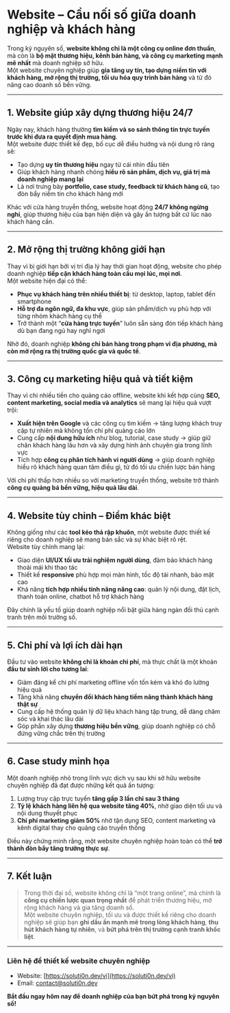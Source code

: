 # Website – Cầu nối số giữa doanh nghiệp và khách hàng 

Trong kỷ nguyên số, **website không chỉ là một công cụ online đơn thuần**, mà còn là **bộ mặt thương hiệu, kênh bán hàng, và công cụ marketing mạnh mẽ nhất** mà doanh nghiệp sở hữu.  
Một website chuyên nghiệp giúp **gia tăng uy tín, tạo dựng niềm tin với khách hàng, mở rộng thị trường, tối ưu hóa quy trình bán hàng** và từ đó nâng cao doanh số bền vững.

---

## 1. Website giúp xây dựng thương hiệu 24/7

Ngày nay, khách hàng thường **tìm kiếm và so sánh thông tin trực tuyến trước khi đưa ra quyết định mua hàng**.  
Một website được thiết kế đẹp, bố cục dễ điều hướng và nội dung rõ ràng sẽ:

- Tạo dựng **uy tín thương hiệu** ngay từ cái nhìn đầu tiên  
- Giúp khách hàng nhanh chóng **hiểu rõ sản phẩm, dịch vụ, giá trị mà doanh nghiệp mang lại**  
- Là nơi trưng bày **portfolio, case study, feedback từ khách hàng cũ**, tạo đòn bẩy niềm tin cho khách hàng mới  

Khác với cửa hàng truyền thống, website hoạt động **24/7 không ngừng nghỉ**, giúp thương hiệu của bạn hiện diện và gây ấn tượng bất cứ lúc nào khách hàng cần.

---

## 2. Mở rộng thị trường không giới hạn

Thay vì bị giới hạn bởi vị trí địa lý hay thời gian hoạt động, website cho phép doanh nghiệp **tiếp cận khách hàng toàn cầu mọi lúc, mọi nơi**.  
Một website hiện đại có thể:

- **Phục vụ khách hàng trên nhiều thiết bị**: từ desktop, laptop, tablet đến smartphone  
- **Hỗ trợ đa ngôn ngữ, đa khu vực**, giúp sản phẩm/dịch vụ phù hợp với từng nhóm khách hàng cụ thể  
- Trở thành một “**cửa hàng trực tuyến**” luôn sẵn sàng đón tiếp khách hàng dù bạn đang ngủ hay nghỉ ngơi  

Nhờ đó, doanh nghiệp **không chỉ bán hàng trong phạm vi địa phương, mà còn mở rộng ra thị trường quốc gia và quốc tế**.

---

## 3. Công cụ marketing hiệu quả và tiết kiệm

Thay vì chi nhiều tiền cho quảng cáo offline, website khi kết hợp cùng **SEO, content marketing, social media và analytics** sẽ mang lại hiệu quả vượt trội:  

- **Xuất hiện trên Google** và các công cụ tìm kiếm → tăng lượng khách truy cập tự nhiên mà không tốn chi phí quảng cáo lớn  
- Cung cấp **nội dung hữu ích** như blog, tutorial, case study → giúp giữ chân khách hàng lâu hơn và xây dựng hình ảnh chuyên gia trong lĩnh vực  
- Tích hợp **công cụ phân tích hành vi người dùng** → giúp doanh nghiệp hiểu rõ khách hàng quan tâm điều gì, từ đó tối ưu chiến lược bán hàng  

Với chi phí thấp hơn nhiều so với marketing truyền thống, website trở thành **công cụ quảng bá bền vững, hiệu quả lâu dài**.

---

## 4. Website tùy chỉnh – Điểm khác biệt

Không giống như các **tool kéo thả rập khuôn**, một website được thiết kế riêng cho doanh nghiệp sẽ mang bản sắc và sự khác biệt rõ rệt.  
Website tùy chỉnh mang lại:

- Giao diện **UI/UX tối ưu trải nghiệm người dùng**, đảm bảo khách hàng thoải mái khi thao tác  
- Thiết kế **responsive** phù hợp mọi màn hình, tốc độ tải nhanh, bảo mật cao  
- Khả năng **tích hợp nhiều tính năng nâng cao**: quản lý nội dung, đặt lịch, thanh toán online, chatbot hỗ trợ khách hàng  

Đây chính là yếu tố giúp doanh nghiệp nổi bật giữa hàng ngàn đối thủ cạnh tranh trên môi trường số.

---

## 5. Chi phí và lợi ích dài hạn

Đầu tư vào website **không chỉ là khoản chi phí**, mà thực chất là một khoản **đầu tư sinh lời cho tương lai**:  

- Giảm đáng kể chi phí marketing offline vốn tốn kém và khó đo lường hiệu quả  
- Tăng khả năng **chuyển đổi khách hàng tiềm năng thành khách hàng thật sự**  
- Cung cấp hệ thống quản lý dữ liệu khách hàng tập trung, dễ dàng chăm sóc và khai thác lâu dài  
- Góp phần xây dựng **thương hiệu bền vững**, giúp doanh nghiệp có chỗ đứng vững chắc trên thị trường  

---

## 6. Case study minh họa

Một doanh nghiệp nhỏ trong lĩnh vực dịch vụ sau khi sở hữu website chuyên nghiệp đã đạt được những kết quả ấn tượng:

1. Lượng truy cập trực tuyến **tăng gấp 3 lần chỉ sau 3 tháng**  
2. **Tỷ lệ khách hàng liên hệ qua website tăng 40%**, nhờ giao diện tối ưu và nội dung thuyết phục  
3. **Chi phí marketing giảm 50%** nhờ tận dụng SEO, content marketing và kênh digital thay cho quảng cáo truyền thống  

Điều này chứng minh rằng, một website chuyên nghiệp hoàn toàn có thể **trở thành đòn bẩy tăng trưởng thực sự**.

---

## 7. Kết luận

> Trong thời đại số, website không chỉ là “một trang online”, mà chính là **công cụ chiến lược quan trọng nhất** để phát triển thương hiệu, mở rộng khách hàng và gia tăng doanh số.  
> Một website chuyên nghiệp, tối ưu và được thiết kế riêng cho doanh nghiệp sẽ giúp bạn **ghi dấu ấn mạnh mẽ trong lòng khách hàng**, **thu hút khách hàng tự nhiên**, và **bứt phá trên thị trường cạnh tranh khốc liệt**.

---

### Liên hệ để thiết kế website chuyên nghiệp

- Website: [https://soluti0n.dev/vi](https://soluti0n.dev/vi)  
- Email: contact@soluti0n.dev  

**Bắt đầu ngay hôm nay để doanh nghiệp của bạn bứt phá trong kỷ nguyên số!**
